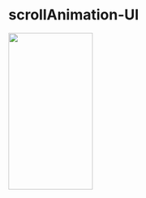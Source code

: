 # scrollAnimation-UI

<img class="lazy alignnone wp-image-2363 lazy-loaded" src="http://tefumaru.com/wp-content/uploads/2020/11/gif-17.gif" data-lazy-type="image" data-lazy-src="http://tefumaru.com/wp-content/uploads/2020/11/gif-17.gif" alt="" width="166" height="310">

